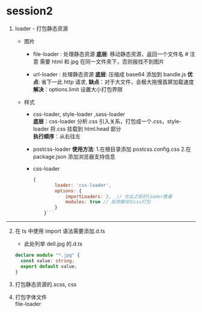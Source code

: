 # session2

1. loader - 打包静态资源

   - 图片

     - file-loader : 处理静态资源
       **底层**: 移动静态资源，返回一个文件名 # 注意 需要 html 和 jpg 在同一文件夹下，否则报找不到图片

     - url-loader : 处理静态资源
       **底层**: 压缩成 base64 添加到 bandle.js
       **优点**: 省下一此 http 请求,
       **缺点**：对于大文件，会极大拖慢首屏加载速度
       **解决**：options.limit 设置大小打包界限

   - 样式

     - css-loader, style-loader ,sass-loader  
        **底层**：css-loader 分析.css 引入关系，打包成一个.css，style-loader 将.css 挂载到 html.head 部分  
        **执行顺序**：从右往左

     - postcss-loader
       **使用方法**: 1.在根目录添加 postcss.config.css 2.在 package.json 添加浏览器支持信息

     - css-loader
       ````javascript
       {
               loader: 'css-loader',
               options: {
                   importLoaders: 2,  // 在此之前的loader数量
                   modules: true // 启用模块化css打包
               }
           }```
       ````

---

2. 在 ts 中使用 import 语法需要添加.d.ts

   - 此处列举 dell.jpg 的.d.ts

   ```typescript
   declare module "*.jpg" {
     const value: string;
     export default value;
   }
   ```

3. 打包静态资源的.scss, css  

4. 打包字体文件  
file-loader

